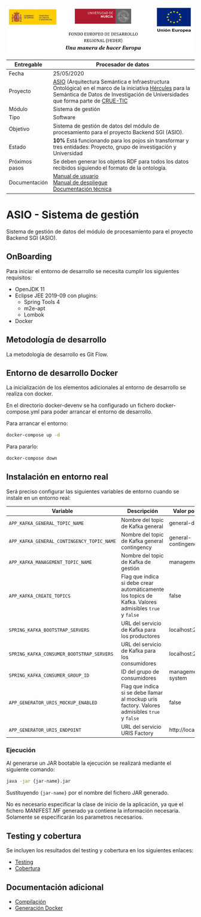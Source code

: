 ![](./images/logos_feder.png)



| Entregable     | Procesador de datos                                       |
| -------------- | ------------------------------------------------------------ |
| Fecha          | 25/05/2020                                                   |
| Proyecto       | [ASIO](https://www.um.es/web/hercules/proyectos/asio) (Arquitectura Semántica e Infraestructura Ontológica) en el marco de la iniciativa [Hércules](https://www.um.es/web/hercules/) para la Semántica de Datos de Investigación de Universidades que forma parte de [CRUE-TIC](http://www.crue.org/SitePages/ProyectoHercules.aspx) |
| Módulo         | Sistema de gestión                                            |
| Tipo           | Software                                                     |
| Objetivo       | Sistema de gestión de datos del módulo de procesamiento para el proyecto Backend SGI (ASIO). |
| Estado         | **10%** Está funcionando para los pojos sin transformar y tres entidades: Proyecto, grupo de investigación y Universidad |
| Próximos pasos | Se deben generar los objetos RDF para todos los datos recibidos siguiendo el formato de la ontología. |
| Documentación  | [Manual de usuario](https://github.com/HerculesCRUE/ib-asio-docs-/blob/master/entregables_hito_1/12-An%C3%A1lisis/Manual%20de%20usuario/Manual%20de%20usuario.md)<br />[Manual de despliegue](https://github.com/HerculesCRUE/ib-asio-composeset/blob/master/README.md)<br />[Documentación técnica](https://github.com/HerculesCRUE/ib-asio-docs-/blob/master/entregables_hito_1/11-Arquitectura/ASIO_Izertis_Arquitectura.md) |


# ASIO - Sistema de gestión

Sistema de gestión de datos del módulo de procesamiento para el proyecto Backend SGI (ASIO). 

## OnBoarding

Para iniciar el entorno de desarrollo se necesita cumplir los siguientes requisitos:

* OpenJDK 11
* Eclipse JEE 2019-09 con plugins:
  * Spring Tools 4
  * m2e-apt
  * Lombok
* Docker

## Metodología de desarrollo

La metodología de desarrollo es Git Flow.

## Entorno de desarrollo Docker

La inicialización de los elementos adicionales al entorno de desarrollo se realiza con docker. 

En el directorio docker-devenv se ha configurado un fichero docker-compose.yml para poder arrancar el entorno de desarrollo.

Para arrancar el entorno:

```bash
docker-compose up -d
```

Para pararlo:

```bash
docker-compose down
```

## Instalación en entorno real

Será preciso configurar las siguientes variables de entorno cuando se instale en un entorno real:

|Variable|Descripción|Valor por defecto|
|---|---|---|
|`APP_KAFKA_GENERAL_TOPIC_NAME`|Nombre del topic de Kafka general|general-data|
|`APP_KAFKA_GENERAL_CONTINGENCY_TOPIC_NAME`|Nombre del topic de Kafka general contingency|general-contingency-data|
|`APP_KAFKA_MANAGEMENT_TOPIC_NAME`|Nombre del topic de Kafka de gestión|management-data|
|`APP_KAFKA_CREATE_TOPICS`|Flag que indica si debe crear automáticamente los topics de Kafka. Valores admisibles `true` y `false`|false|
| `SPRING_KAFKA_BOOTSTRAP_SERVERS` | URL del servicio de Kafka para los productores | localhost:29092 |
| `SPRING_KAFKA_CONSUMER_BOOTSTRAP_SERVERS` | URL del servicio de Kafka para los consumidores | localhost:29092 |
| `SPRING_KAFKA_CONSUMER_GROUP_ID` | ID del grupo de consumidores | management-system |
| `APP_GENERATOR_URIS_MOCKUP_ENABLED` | Flag que indica si se debe llamar al mockup uris factory. Valores admisibles `true` y `false`|false|
| `APP_GENERATOR_URIS_ENDPOINT` | URL del servicio URIS Factory | http://localhost:9326 |

### Ejecución

Al generarse un JAR bootable la ejecución se realizará mediante el siguiente comando:

```bash
java -jar {jar-name}.jar
```

Sustituyendo `{jar-name}` por el nombre del fichero JAR generado.

No es necesario especificar la clase de inicio de la aplicación, ya que el fichero MANIFEST.MF generado ya contiene la información necesaria. Solamente se especificarán los parametros necesarios.

## Testing y cobertura

Se incluyen los resultados del testing y cobertura en los siguientes enlaces:

* [Testing](http://herc-iz-front-desa.atica.um.es:8070/management-system/surefire/surefire-report.html)
* [Cobertura](http://herc-iz-front-desa.atica.um.es:8070/management-system/jacoco/)

##  Documentación adicional

* [Compilación](docs/build.md)
* [Generación Docker](docs/docker.md)
